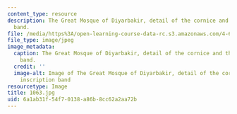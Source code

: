 ```yaml
---
content_type: resource
description: The Great Mosque of Diyarbakir, detail of the cornice and the inscription
  band.
file: /media/https%3A/open-learning-course-data-rc.s3.amazonaws.com/4-614-religious-architecture-and-islamic-cultures-fall-2002/6a1ab31f54f70138a86b8cc62a2aa72b_1063.jpg
file_type: image/jpeg
image_metadata:
  caption: The Great Mosque of Diyarbakir, detail of the cornice and the inscription
    band.
  credit: ''
  image-alt: Image of The Great Mosque of Diyarbakir, detail of the cornice and the
    inscription band
resourcetype: Image
title: 1063.jpg
uid: 6a1ab31f-54f7-0138-a86b-8cc62a2aa72b
---
```

